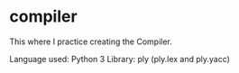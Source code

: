 # compiler

This where I practice creating the Compiler.

Language used: Python 3
Library: ply (ply.lex and ply.yacc)
